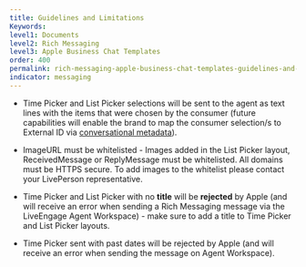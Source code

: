 ```yaml
---
title: Guidelines and Limitations
Keywords:
level1: Documents
level2: Rich Messaging
level3: Apple Business Chat Templates
order: 400
permalink: rich-messaging-apple-business-chat-templates-guidelines-and-limitations.html
indicator: messaging
---
```


* Time Picker and List Picker selections will be sent to the agent as text lines with the items that were chosen by the consumer (future capabilities will enable the brand to map the consumer selection/s to External ID via [conversational metadata](guides-conversation-metadata-guide.html)).

* ImageURL must be whitelisted - Images added in the List Picker layout, ReceivedMessage or ReplyMessage must be whitelisted. All domains must be HTTPS secure. To add images to the whitelist please contact your LivePerson representative.

* Time Picker and List Picker with no **title** will be **rejected** by Apple (and will receive an error when sending a Rich Messaging message via the LiveEngage Agent Workspace) - make sure to add a title to Time Picker and List Picker layouts.

* Time Picker sent with past dates will be rejected by Apple (and will receive an error when sending the message on Agent Workspace).
